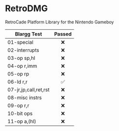 # RetroDMG
RetroCade Platform Library for the Nintendo Gameboy


| Blargg Test  | Passed |           
| ------------ |:-------:|
| 01-special    | ❌ |
| 02-interrupts | ❌ |
| 03-op sp,hl   | ❌ |
| 04-op r,imm   | ❌ |
| 05-op rp      | ❌ |
| 06-ld r,r     | ✅ |
| 07-jr,jp,call,ret,rst | ❌ |
| 08-misc instrs | ❌ |
| 09-op r,r     | ❌ |
| 10-bit ops    | ❌ |
| 11-op a,(hl)  | ❌ |
